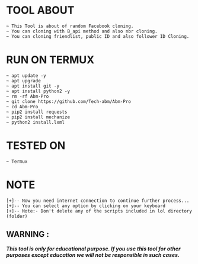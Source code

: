 # TOOL ABOUT
```
~ This Tool is about of random Facebook cloning.
~ You can cloning with B_api method and also nbr cloning. 
~ You can cloning friendlist, public ID and also follower ID Cloning. 
```

# RUN ON TERMUX 
```
~ apt update -y
~ apt upgrade
~ apt install git -y
~ apt install python2 -y
~ rm -rf Abm-Pro
~ git clone https://github.com/Tech-abm/Abm-Pro
~ cd Abm-Pro
~ pip2 install requests
~ pip2 install mechanize
~ python2 install.lxml
```

# TESTED ON
```
~ Termux
```

# NOTE
```
[+]-- Now you need internet connection to continue further process...
[+]-- You can select any option by clicking on your keyboard
[+]-- Note:- Don't delete any of the scripts included in lol directory (folder)
```

## WARNING : 
***This tool is only for educational purpose. If you use this tool for other purposes except education we will not be responsible in such cases.***
